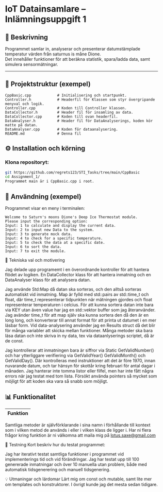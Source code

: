 # IoT Datainsamlare – Inlämningsuppgift 1

## 📘 Beskrivning
Programmet samlar in, analyserar och presenterar datumstämplade temperatur värden från saturnus is måne Dione.  
Det innehåller funktioner för att beräkna statistik, spara/ladda data, samt simulera sensormätningar.

---

## 📂 Projektstruktur (exempel)

```text
CppBasic.cpp            # Initialisering och startpunkt.
Controller.h            # Headerfil för Klassen som styr övergripande menyval och logik.
Controller.cpp          # Koden till Controller klassen.
DataCollector.h         # Header fil för insamling av data.
DataCollector.cpp       # Koden till ovan headerfil.
DataAnalyser.h          # Header fil för DataAnalyserings, koden kör matte på datan.
DataAnalyser.cpp        # Koden för dataanalysering.
README.md               # Denna fil
```


## ⚙️ Installation och körning

### Klona repositoryt:
```bash
git https://github.com/regrets123/STI_Tasks/tree/main/CppBasic
cd Assignment_1/
Programmet main är i CppBasic.cpp i root.
```


## 🧭 Användning (exempel)

Programmet visar en meny i terminalen:

```
Welcome to Saturn's moons Dione's Deep Ice Thermostat module.
Please input the corresponding option:
Input: 1 to calculate and display the current data.
Input: 2 to input new Data to the system.
Input: 3 to generate mock data.
Input: 4 to check for a specific temperature.
Input: 5 to check the data at a specific date.
Input: 6 to sort the data.
Input: 7 to exit the module.

```
🧱 Tekniska val och motivering

Jag delade upp programemt i en överordnande kontroller för att hantera flödet av logiken.
En DataCollector klass för att hantera inmatning och en DataAnalyser klass för att analysera datan.

Jag använde Std:Map då datan ska sorteras, och den alltså sorteras automatiskt vid inmatning.
Map är fylld med std::pairs av std::time_t och float, där time_t representerar tidpunkten när mätningen gjordes och float representerar temperaturen i celcius.
För att kunna sortera datan inte bara via KEY utan även value har jag en std::vektor buffer som jag återanvänder.
Jag avänder time_t för att map själv ska kunna sortera den då den är en long long, och konverterar till annat format för att printa ut datumet i en mer läsbar form.
Vid data-analysering använder jag en Results struct då det blir för många variabler att skicka mellan funktioner.
Många metoder ska bara läsa datan och inte skriva in ny data, tex via dataanlyserings scriptet, då är de const.

Jag kontrollerar att inmatningen bara är siffror via Static GetValidNumber() och har ytterliggare verifiering via GetValidYear() GetValidMonth() och GetValidDay().
Där kontrolleras med instruktioner att det är före 1970, innan nuvarande datum, och tar hänsyn för skottår kring februari för antal dagar i månaden.
Jag hanterar inte tomma listor eller filfel, men har inte fått några errors när jag testat med tom lista.
Försökt använda pointers så mycket som möjligt för att koden ska vara så snabb som möjligt.

## 📊 Funktionalitet

| Funktion |
|----------|
Samtliga metoder är självförklarande i sina namn i förhållande till kontext som i vilken metod de används i eller i vilken klass de ligger i.
Har ni flera frågor kring funktion är ni välkomna att maila mig på lotus.saxe@gmail.com

🔬 Testning
Kort beskriv hur du testat programmet:

Jag har iterativt testat samtliga funktioner i programmet vid implementerings tid och vid förändringar.
Jag har testat upp till 100 genererade inmatningar och över 10 manuella utan problem, både med automatisk tidsgenerering och manuell tidsgenering.

💡 Utmaningar och lärdomar
Lärt mig om const och mutable, samt lite mer om templates och konstruktorer. I övrigt kunde jag det mesta sedan tidigare.
